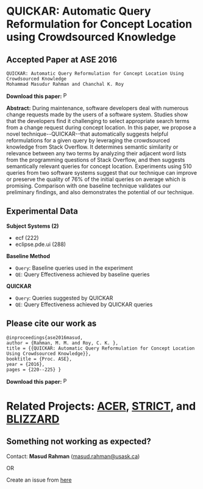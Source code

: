 # QUICKAR: Automatic Query Reformulation for Concept Location using Crowdsourced Knowledge

Accepted Paper at ASE 2016
----------------------------
```
QUICKAR: Automatic Query Reformulation for Concept Location Using Crowdsourced Knowledge
Mohammad Masudur Rahman and Chanchal K. Roy
```
**Download this paper:**  [<img src="https://web.cs.dal.ca/~masud/img/pdf.png"
     alt="PDF" heigh="16px" width="16px" />](https://web.cs.dal.ca/~masud/papers/masud-ASE2016b-pp.pdf)

**Abstract:** During maintenance, software developers deal with numerous change requests made by the users of a software system. Studies show that the developers find it challenging to select appropriate search terms from a change request during concept location. In this paper, we propose a novel technique--QUICKAR--that automatically suggests helpful reformulations for a given query by leveraging the crowdsourced knowledge from Stack Overflow. It determines semantic similarity or relevance between any two terms by analyzing their adjacent word lists from the programming questions of Stack Overflow, and then suggests semantically relevant queries for concept location. Experiments using 510 queries from two software systems suggest that our technique can improve or preserve the quality of 76% of the initial queries on average which is promising. Comparison with one baseline technique validates our preliminary findings, and also demonstrates the potential of our technique.

Experimental Data
--------------------
**Subject Systems (2)**

 - ecf (222)
 - eclipse.pde.ui (288)
 
 **Baseline Method**
 
 - ```Query```: Baseline queries used in the experiment
 - ```QE```: Query Effectiveness achieved by baseline queries
 
 **QUICKAR**
 
 - ```Query```: Queries suggested by QUICKAR
 - ```QE```: Query Effectiveness achieved by QUICKAR queries
 
 Please cite our work as
 ----------------
 ```
@inproceedings{ase2016masud, 
author = {Rahman, M. M. and Roy, C. K. }, 
title = {{QUICKAR: Automatic Query Reformulation for Concept Location Using Crowdsourced Knowledge}}, 
booktitle = {Proc. ASE}, 
year = {2016}, 
pages = {220--225} }
 ```
 **Download this paper:**  [<img src="https://web.cs.dal.ca/~masud/img/pdf.png"
     alt="PDF" heigh="16px" width="16px" />](https://web.cs.dal.ca/~masud/papers/masud-ASE2016b-pp.pdf)


# Related Projects: [ACER](https://github.com/masud-technope/ACER-Replication-Package-ASE2017), [STRICT](https://github.com/masud-technope/STRICT-Replication-Package), and [BLIZZARD](https://github.com/masud-technope/BLIZZARD-Replication-Package-ESEC-FSE2018)

## Something not working as expected?

Contact:  **Masud Rahman**  ([masud.rahman@usask.ca](mailto:masud.rahman@usask.ca))

OR

Create an issue from  [here](https://github.com/masud-technope/QUICKAR-Replication-Package-ASE2016/issues/new)
